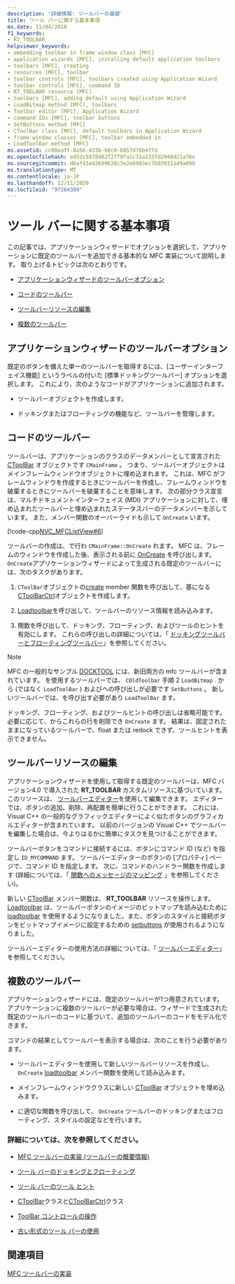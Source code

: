 ```yaml
---
description: '詳細情報: ツールバーの基礎'
title: ツール バーに関する基本事項
ms.date: 11/04/2016
f1_keywords:
- RT_TOOLBAR
helpviewer_keywords:
- embedding toolbar in frame window class [MFC]
- application wizards [MFC], installing default application toolbars
- toolbars [MFC], creating
- resources [MFC], toolbar
- toolbar controls [MFC], toolbars created using Application Wizard
- toolbar controls [MFC], command ID
- RT_TOOLBAR resource [MFC]
- toolbars [MFC], adding default using Application Wizard
- LoadBitmap method [MFC], toolbars
- Toolbar editor [MFC], Application Wizard
- command IDs [MFC], toolbar buttons
- SetButtons method [MFC]
- CToolBar class [MFC], default toolbars in Application Wizard
- frame window classes [MFC], toolbar embedded in
- LoadToolBar method [MFC]
ms.assetid: cc00aaff-8a56-433b-b0c0-b857d76b4ffd
ms.openlocfilehash: ed52c5878482f2ff0fa1c31a133fd2948d21a76e
ms.sourcegitcommit: d6af41e42699628c3e2e6063ec7b03931a49a098
ms.translationtype: MT
ms.contentlocale: ja-JP
ms.lasthandoff: 12/11/2020
ms.locfileid: "97264389"
---
```

# <a name="toolbar-fundamentals"></a>ツール バーに関する基本事項

この記事では、アプリケーションウィザードでオプションを選択して、アプリケーションに既定のツールバーを追加できる基本的な MFC 実装について説明します。 取り上げるトピックは次のとおりです。

- [アプリケーションウィザードのツールバーオプション](#_core_the_appwizard_toolbar_option)

- [コードのツールバー](#_core_the_toolbar_in_code)

- [ツールバーリソースの編集](#_core_editing_the_toolbar_resource)

- [複数のツールバー](#_core_multiple_toolbars)

## <a name="the-application-wizard-toolbar-option"></a><a name="_core_the_appwizard_toolbar_option"></a> アプリケーションウィザードのツールバーオプション

既定のボタンを備えた単一のツールバーを取得するには、[ユーザーインターフェイス機能] というラベルの付いた [標準ドッキングツールバー] オプションを選択します。 これにより、次のようなコードがアプリケーションに追加されます。

- ツールバーオブジェクトを作成します。

- ドッキングまたはフローティングの機能など、ツールバーを管理します。

## <a name="the-toolbar-in-code"></a><a name="_core_the_toolbar_in_code"></a> コードのツールバー

ツールバーは、アプリケーションのクラスのデータメンバーとして宣言された [CToolBar](../mfc/reference/ctoolbar-class.md) オブジェクトです `CMainFrame` 。 つまり、ツールバーオブジェクトはメインフレームウィンドウオブジェクトに埋め込まれます。 これは、MFC がフレームウィンドウを作成するときにツールバーを作成し、フレームウィンドウを破棄するときにツールバーを破棄することを意味します。 次の部分クラス宣言は、マルチドキュメントインターフェイス (MDI) アプリケーションに対して、埋め込まれたツールバーと埋め込まれたステータスバーのデータメンバーを示しています。 また、メンバー関数のオーバーライドも示して `OnCreate` います。

[!code-cpp[NVC_MFCListView#6](../atl/reference/codesnippet/cpp/toolbar-fundamentals_1.h)]

ツールバーの作成は、で行わ `CMainFrame::OnCreate` れます。 MFC は、フレームのウィンドウを作成した後、表示される前に [OnCreate](../mfc/reference/cwnd-class.md#oncreate) を呼び出します。 `OnCreate`アプリケーションウィザードによって生成される既定のツールバーには、次のタスクがあります。

1. `CToolBar`オブジェクトの[create](../mfc/reference/ctoolbar-class.md#create) member 関数を呼び出して、基になる[CToolBarCtrl](../mfc/reference/ctoolbarctrl-class.md)オブジェクトを作成します。

1. [Loadtoolbar](../mfc/reference/ctoolbar-class.md#loadtoolbar)を呼び出して、ツールバーのリソース情報を読み込みます。

1. 関数を呼び出して、ドッキング、フローティング、およびツールのヒントを有効にします。 これらの呼び出しの詳細については、「 [ドッキングツールバーとフローティングツールバー](../mfc/docking-and-floating-toolbars.md)」を参照してください。

> [!NOTE]
> MFC の一般的なサンプル [DOCKTOOL](../overview/visual-cpp-samples.md) には、新旧両方の mfc ツールバーが含まれています。 を使用するツールバーでは、 `COldToolbar` 手順 2 `LoadBitmap` . から (ではなく `LoadToolBar` ) およびへの呼び出しが必要です `SetButtons` 。 新しいツールバーでは、を呼び出す必要があり `LoadToolBar` ます。

ドッキング、フローティング、およびツールヒントの呼び出しは省略可能です。 必要に応じて、からこれらの行を削除でき `OnCreate` ます。 結果は、固定されたままになっているツールバーで、float または redock できず、ツールヒントを表示できません。

## <a name="editing-the-toolbar-resource"></a><a name="_core_editing_the_toolbar_resource"></a> ツールバーリソースの編集

アプリケーションウィザードを使用して取得する既定のツールバーは、MFC バージョン4.0 で導入された **RT_TOOLBAR** カスタムリソースに基づいています。 このリソースは、 [ツールバーエディター](../windows/toolbar-editor.md)を使用して編集できます。 エディターでは、ボタンの追加、削除、再配置を簡単に行うことができます。 これには、Visual C++ の一般的なグラフィックエディターによく似たボタンのグラフィカルエディターが含まれています。 以前のバージョンの Visual C++ でツールバーを編集した場合は、今よりはるかに簡単にタスクを見つけることができます。

ツールバーボタンをコマンドに接続するには、ボタンにコマンド ID (など) を指定し `ID_MYCOMMAND` ます。 ツールバーエディターのボタンの [プロパティ] ページで、コマンド ID を指定します。 次に、コマンドのハンドラー関数を作成します (詳細については、「 [関数へのメッセージのマッピング](../mfc/reference/mapping-messages-to-functions.md) 」を参照してください)。

新しい [CToolBar](../mfc/reference/ctoolbar-class.md) メンバー関数は、 **RT_TOOLBAR** リソースを操作します。 [Loadtoolbar](../mfc/reference/ctoolbar-class.md#loadtoolbar) は、ツールバーボタンのイメージのビットマップを読み込むために [loadtoolbar](../mfc/reference/ctoolbar-class.md#loadbitmap) を使用するようになりました。また、ボタンのスタイルと接続ボタンをビットマップイメージに設定するための [setbuttons](../mfc/reference/ctoolbar-class.md#setbuttons) が使用されるようになりました。

ツールバーエディターの使用方法の詳細については、「 [ツールバーエディター](../windows/toolbar-editor.md)」を参照してください。

## <a name="multiple-toolbars"></a><a name="_core_multiple_toolbars"></a> 複数のツールバー

アプリケーションウィザードには、既定のツールバーが1つ用意されています。 アプリケーションに複数のツールバーが必要な場合は、ウィザードで生成された既定のツールバーのコードに基づいて、追加のツールバーのコードをモデル化できます。

コマンドの結果としてツールバーを表示する場合は、次のことを行う必要があります。

- ツールバーエディターを使用して新しいツールバーリソースを作成し、 `OnCreate` [loadtoolbar](../mfc/reference/ctoolbar-class.md#loadtoolbar) メンバー関数を使用して読み込みます。

- メインフレームウィンドウクラスに新しい [CToolBar](../mfc/reference/ctoolbar-class.md) オブジェクトを埋め込みます。

- に適切な関数を呼び出して、 `OnCreate` ツールバーのドッキングまたはフローティング、スタイルの設定などを行います。

### <a name="what-do-you-want-to-know-more-about"></a>詳細については、次を参照してください。

- [MFC ツールバーの実装 (ツールバーの概要情報)](../mfc/mfc-toolbar-implementation.md)

- [ツール バーのドッキングとフローティング](../mfc/docking-and-floating-toolbars.md)

- [ツール バーのツール ヒント](../mfc/toolbar-tool-tips.md)

- [CToolBar](../mfc/reference/ctoolbar-class.md)クラスと[CToolBarCtrl](../mfc/reference/ctoolbarctrl-class.md)クラス

- [ToolBar コントロールの操作](../mfc/working-with-the-toolbar-control.md)

- [古い形式のツール バーの使用](../mfc/using-your-old-toolbars.md)

## <a name="see-also"></a>関連項目

[MFC ツールバーの実装](../mfc/mfc-toolbar-implementation.md)
